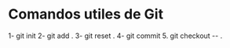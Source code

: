# Comandos utiles de Git

1- git init
2- git add .
3- git reset .
4- git commit
5. git checkout -- .
